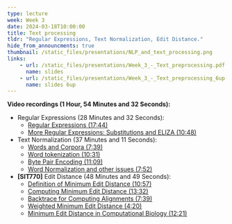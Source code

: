 ```yaml
---
type: lecture
week: Week 3
date: 2024-03-18T10:00:00
title: Text processing
tldr: "Regular Expressions, Text Normalization, Edit Distance."
hide_from_announcments: true
thumbnail: /static_files/presentations/NLP_and_text_processing.png
links: 
    - url: /static_files/presentations/Week_3_-_Text_preprocessing.pdf
      name: slides
    - url: /static_files/presentations/Week_3_-_Text_preprocessing_6up.pdf
      name: slides 6up
---
```

**Video recordings (1 Hour, 54 Minutes and 32 Seconds):**
- Regular Expressions (28 Minutes and 32 Seconds):
    - [Regular Expressions (17:44)](https://youtu.be/Rgy0Oj5xcDA)
    - [More Regular Expressions: Substitutions and ELIZA (10:48)](https://youtu.be/HVUL5QpX3H8)
- Text Normalization (37 Minutes and 11 Seconds):
    - [Words and Corpora (7:39)](https://youtu.be/5iFVic6lrJw)
    - [Word tokenization (10:31)](https://youtu.be/s1nSxnme9t4)
    - [Byte Pair Encoding (11:09)](https://youtu.be/q34Yxov2on4)
    - [Word Normalization and other issues (7:52)](https://youtu.be/H6F0rsYe2EY)
- **[SIT770]** Edit Distance (48 Minutes and 49 Seconds):
    - [Definition of Minimum Edit Distance (10:57)](https://youtu.be/hMEXsY2I0OM)
    - [Computing Minimum Edit Distance (13:32)](https://youtu.be/OsNXhLij4Bk)
    - [Backtrace for Computing Alignments (7:39)](https://youtu.be/0nEnbCjdfRM)
    - [Weighted Minimum Edit Distance (4:20)](https://youtu.be/FKNTx4coYM0)
    - [Minimum Edit Distance in Computational Biology (12:21)](https://youtu.be/da4YHI1PQEQ)

